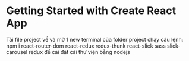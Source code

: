 # Getting Started with Create React App

Tải file project về và mở 1 new terminal của folder project chạy câu lệnh: npm i react-router-dom react-redux redux-thunk react-slick sass slick-carousel redux
để cài đặt cái thư viện bằng nodejs
